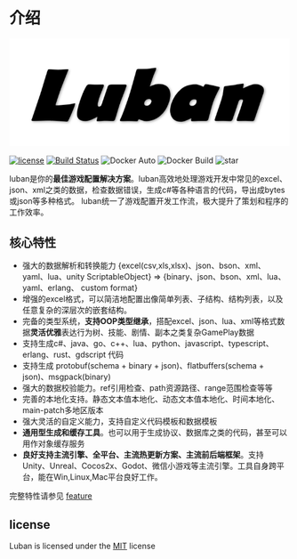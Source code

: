 # 介绍

![icon](/img/logo.png)

[![license](http://img.shields.io/badge/license-MIT-blue.svg?style=flat-square)](https://opensource.org/licenses/MIT)
[![Build Status](https://travis-ci.com/focus-creative-games/luban.svg?style=flat-square&branch=main)](https://travis-ci.com/focus-creative-games/luban)  ![Docker Auto](https://img.shields.io/docker/cloud/automated/hugebug4ever/luban.svg?style=flat-square) ![Docker Build](https://img.shields.io/docker/cloud/build/hugebug4ever/luban.svg?style=flat-square) ![star](https://img.shields.io/github/stars/focus-creative-games/luban?style=flat-square)


luban是你的**最佳游戏配置解决方案**。luban高效地处理游戏开发中常见的excel、json、xml之类的数据，检查数据错误，生成c#等各种语言的代码，导出成bytes或json等多种格式。
luban统一了游戏配置开发工作流，极大提升了策划和程序的工作效率。

## 核心特性

- 强大的数据解析和转换能力 {excel(csv,xls,xlsx)、json、bson、xml、yaml、lua、unity ScriptableObject} => {binary、json、bson、xml、lua、yaml、erlang、 custom format}
- 增强的excel格式，可以简洁地配置出像简单列表、子结构、结构列表，以及任意复杂的深层次的嵌套结构。
- 完备的类型系统，**支持OOP类型继承**，搭配excel、json、lua、xml等格式数据**灵活优雅**表达行为树、技能、剧情、副本之类复杂GamePlay数据
- 支持生成c#、java、go、c++、lua、python、javascript、typescript、erlang、rust、gdscript 代码
- 支持生成 protobuf(schema + binary + json)、flatbuffers(schema + json)、msgpack(binary)
- 强大的数据校验能力。ref引用检查、path资源路径、range范围检查等等
- 完善的本地化支持。静态文本值本地化、动态文本值本地化、时间本地化、main-patch多地区版本
- 强大灵活的自定义能力，支持自定义代码模板和数据模板
- **通用型生成和缓存工具**。也可以用于生成协议、数据库之类的代码，甚至可以用作对象缓存服务
- **良好支持主流引擎、全平台、主流热更新方案、主流前后端框架**。支持Unity、Unreal、Cocos2x、Godot、微信小游戏等主流引擎。工具自身跨平台，能在Win,Linux,Mac平台良好工作。

完整特性请参见 [feature](/manual/traits.md)


## license

Luban is licensed under the [MIT](https://github.com/focus-creative-games/luban/blob/main/LICENSE) license
